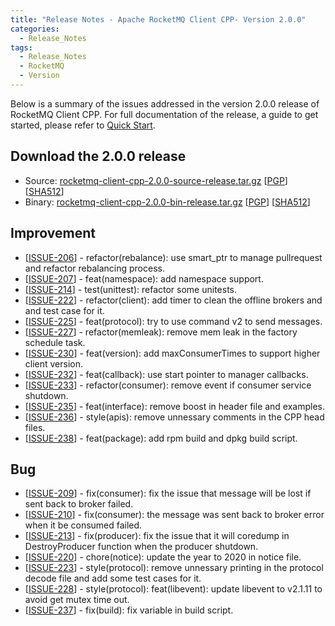 ```yaml
---
title: "Release Notes - Apache RocketMQ Client CPP- Version 2.0.0"
categories:
  - Release_Notes
tags:
  - Release_Notes
  - RocketMQ
  - Version
---
```


Below is a summary of the issues addressed in the version 2.0.0 release of RocketMQ Client CPP. For full documentation of the release, a guide to get started, please refer to [Quick Start](https://github.com/apache/rocketmq-client-cpp).


<h2> Download the 2.0.0 release</h2>
    
* Source: [rocketmq-client-cpp-2.0.0-source-release.tar.gz](https://archive.apache.org/dist/rocketmq/rocketmq-client-cpp/2.0.0/rocketmq-client-cpp-2.0.0-source-release.tar.gz) [[PGP](https://archive.apache.org/dist/rocketmq/rocketmq-client-cpp/2.0.0/rocketmq-client-cpp-2.0.0-source-release.tar.gz.asc)] [[SHA512](https://archive.apache.org/dist/rocketmq/rocketmq-client-cpp/2.0.0/rocketmq-client-cpp-2.0.0-source-release.tar.gz.sha512)]
* Binary: [rocketmq-client-cpp-2.0.0-bin-release.tar.gz](https://archive.apache.org/dist/rocketmq/rocketmq-client-cpp/2.0.0/rocketmq-client-cpp-2.0.0-bin-release.tar.gz) [[PGP](https://archive.apache.org/dist/rocketmq/rocketmq-client-cpp/2.0.0/rocketmq-client-cpp-2.0.0-bin-release.tar.gz.asc)] [[SHA512](https://archive.apache.org/dist/rocketmq/rocketmq-client-cpp/2.0.0/rocketmq-client-cpp-2.0.0-bin-release.tar.gz.sha512)]

## Improvement
<ul>
<li>[<a href='https://github.com/apache/rocketmq-client-cpp/pull/206'>ISSUE-206</a>] -  refactor(rebalance): use smart_ptr to manage pullrequest and refactor rebalancing process.
</li>
<li>[<a href='https://github.com/apache/rocketmq-client-cpp/pull/207'>ISSUE-207</a>] -  feat(namespace): add namespace support.
</li>
<li>[<a href='https://github.com/apache/rocketmq-client-cpp/pull/214'>ISSUE-214</a>] -  test(unittest): refactor some unitests.
</li>
<li>[<a href='https://github.com/apache/rocketmq-client-cpp/pull/222'>ISSUE-222</a>] -  refactor(client): add timer to clean the offline brokers and and test case for it.
</li>
<li>[<a href='https://github.com/apache/rocketmq-client-cpp/pull/225'>ISSUE-225</a>] -  feat(protocol): try to use command v2 to send messages.
</li>
<li>[<a href='https://github.com/apache/rocketmq-client-cpp/pull/227'>ISSUE-227</a>] -  refactor(memleak): remove mem leak in the factory schedule task.
</li>
<li>[<a href='https://github.com/apache/rocketmq-client-cpp/pull/230'>ISSUE-230</a>] -  feat(version): add maxConsumerTimes to support higher client version.
</li>
<li>[<a href='https://github.com/apache/rocketmq-client-cpp/pull/232'>ISSUE-232</a>] -  feat(callback): use start pointer to manager callbacks.
</li>
<li>[<a href='https://github.com/apache/rocketmq-client-cpp/pull/233'>ISSUE-233</a>] -  refactor(consumer): remove event if consumer service shutdown.
</li>
<li>[<a href='https://github.com/apache/rocketmq-client-cpp/pull/235'>ISSUE-235</a>] -  feat(interface): remove boost in header file and examples.
</li>
<li>[<a href='https://github.com/apache/rocketmq-client-cpp/pull/236'>ISSUE-236</a>] -  style(apis): remove unnessary comments in the CPP head files.
</li>
<li>[<a href='https://github.com/apache/rocketmq-client-cpp/pull/238'>ISSUE-238</a>] -  feat(package): add rpm build and dpkg build script.
</li>
</ul>

## Bug
<ul>
<li>[<a href='https://github.com/apache/rocketmq-client-cpp/pull/209'>ISSUE-209</a>] -  fix(consumer): fix the issue that message will be lost if sent back to broker failed.
</li>
<li>[<a href='https://github.com/apache/rocketmq-client-cpp/pull/210'>ISSUE-210</a>] -  fix(consumer): the message was sent back to broker error when it be consumed failed.
</li>
<li>[<a href='https://github.com/apache/rocketmq-client-cpp/pull/213'>ISSUE-213</a>] -  fix(producer): fix the issue that it will coredump in DestroyProducer function when the producer shutdown.
</li>
<li>[<a href='https://github.com/apache/rocketmq-client-cpp/pull/220'>ISSUE-220</a>] -  chore(notice): update the year to 2020 in notice file.
</li>
<li>[<a href='https://github.com/apache/rocketmq-client-cpp/pull/223'>ISSUE-223</a>] -  style(protocol): remove unnessary printing in the protocol decode file and add some test cases for it.
</li>
<li>[<a href='https://github.com/apache/rocketmq-client-cpp/pull/228'>ISSUE-228</a>] -  style(protocol): feat(libevent): update libevent to v2.1.11 to avoid get mutex time out.
</li>
<li>[<a href='https://github.com/apache/rocketmq-client-cpp/pull/237'>ISSUE-237</a>] -  fix(build): fix variable in build script.
</li>
</ul>
                                        
            


